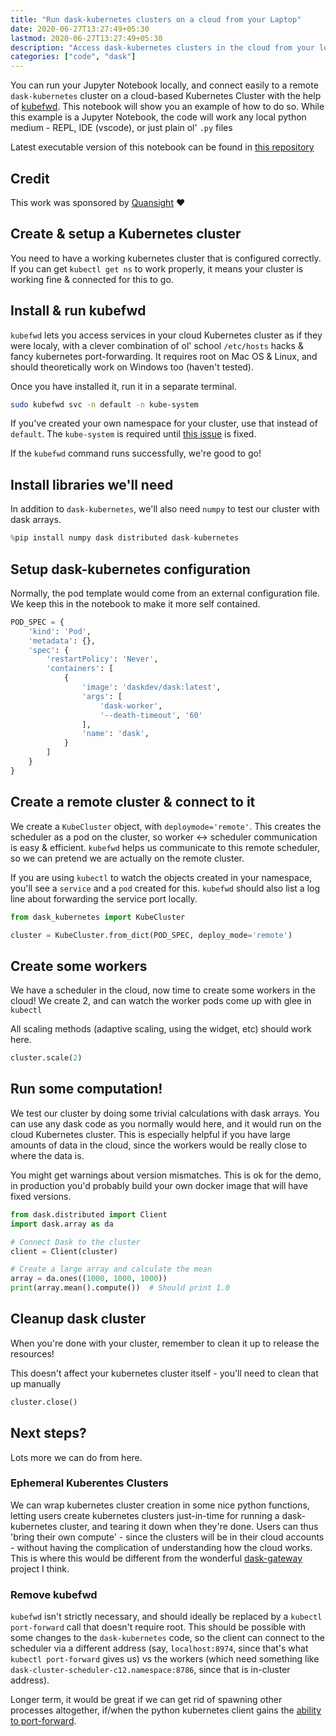 ```yaml
---
title: "Run dask-kubernetes clusters on a cloud from your Laptop"
date: 2020-06-27T13:27:49+05:30
lastmod: 2020-06-27T13:27:49+05:30
description: "Access dask-kubernetes clusters in the cloud from your local machine"
categories: ["code", "dask"]
---
```


You can run your Jupyter Notebook locally, and connect easily to a remote `dask-kubernetes` cluster
on a cloud-based Kubernetes Cluster with the help of [kubefwd](https://kubefwd.com/). This notebook
will show you an example of how to do so. While this example is a Jupyter Notebook, the code will work
any local python medium - REPL, IDE (vscode), or just plain ol' `.py` files

Latest executable version of this notebook can be found in [this repository](https://github.com/yuvipanda/cloud-local-dask-kubernetes)

## Credit

This work was sponsored by [Quansight](https://www.quansight.com/) ❤️

## Create & setup a Kubernetes cluster

You need to have a working kubernetes cluster that is configured correctly. If you can get
`kubectl get ns` to work properly, it means your cluster is working fine & connected for
this to go.

## Install & run kubefwd

`kubefwd` lets you access services in your cloud Kubernetes cluster as if they were
localy, with a clever combination of ol' school `/etc/hosts` hacks & fancy kubernetes
port-forwarding. It requires root on Mac OS & Linux, and should theoretically work on
Windows too (haven't tested).

Once you have installed it, run it in a separate terminal.

```bash
sudo kubefwd svc -n default -n kube-system
```

If you've created your own namespace for your cluster, use that instead of `default`.
The `kube-system` is required until [this issue](https://github.com/txn2/kubefwd/issues/132)
is fixed.

If the `kubefwd` command runs successfully, we're good to go!

## Install libraries we'll need

In addition to `dask-kubernetes`, we'll also need `numpy` to test our cluster with dask arrays.


```python
%pip install numpy dask distributed dask-kubernetes
```

## Setup dask-kubernetes configuration

Normally, the pod template would come from an external configuration file.
We keep this in the notebook to make it more self contained.


```python
POD_SPEC = {
    'kind': 'Pod',
    'metadata': {},
    'spec': {
        'restartPolicy': 'Never',
        'containers': [
            {
                'image': 'daskdev/dask:latest',
                'args': [
                    'dask-worker',
                    '--death-timeout', '60'
                ],
                'name': 'dask',
            }
        ]
    }
}
```

## Create a remote cluster & connect to it

We create a `KubeCluster` object, with `deploymode='remote'`. This creates
the scheduler as a pod on the cluster, so worker <-> scheduler communication
is easy & efficient. `kubefwd` helps us communicate to this remote scheduler,
so we can pretend we are actually on the remote cluster.

If you are using `kubectl` to watch the objects created in your namespace,
you'll see a `service` and a `pod` created for this. `kubefwd` should
also list a log line about forwarding the service port locally.


```python
from dask_kubernetes import KubeCluster

cluster = KubeCluster.from_dict(POD_SPEC, deploy_mode='remote')
```

## Create some workers

We have a scheduler in the cloud, now time to create some workers in the
cloud! We create 2, and can watch the worker pods come up with glee in
`kubectl`

All scaling methods (adaptive scaling, using the widget, etc) should work
here.


```python
cluster.scale(2)
```

## Run some computation!

We test our cluster by doing some trivial calculations with dask arrays.
You can use any dask code as you normally would here, and it would
run on the cloud Kubernetes cluster. This is especially helpful if you
have large amounts of data in the cloud, since the workers would be
really close to where the data is.

You might get warnings about version mismatches. This is ok for the demo,
in production you'd probably build your own docker image that will
have fixed versions.


```python
from dask.distributed import Client
import dask.array as da

# Connect Dask to the cluster
client = Client(cluster)

# Create a large array and calculate the mean
array = da.ones((1000, 1000, 1000))
print(array.mean().compute())  # Should print 1.0
```

## Cleanup dask cluster

When you're done with your cluster, remember to clean it up to release
the resources!

This doesn't affect your kubernetes cluster itself - you'll need to
clean that up manually


```python
cluster.close()
```

## Next steps?

Lots more we can do from here.

### Ephemeral Kuberentes Clusters

We can wrap kubernetes cluster creation in some nice python functions, letting users create kubernetes clusters just-in-time for running a dask-kubernetes cluster, and tearing it down when they're done. Users can thus 'bring their own compute' - since the clusters will be in their cloud accounts - without having the complication of understanding how the cloud works. This is where this would be different from the wonderful [dask-gateway](https://gateway.dask.org) project I think.

### Remove kubefwd

`kubefwd` isn't strictly necessary, and should ideally be replaced by a `kubectl port-forward` call that doesn't require root. This should be possible with some changes to the `dask-kubernetes` code, so the client can connect to the scheduler via a different address (say, `localhost:8974`, since that's what `kubectl port-forward` gives us) vs the workers (which need something like `dask-cluster-scheduler-c12.namespace:8786`, since that is in-cluster address).

Longer term, it would be great if we can get rid of spawning other processes altogether, if/when the python kubernetes client gains the [ability to port-forward](https://github.com/kubernetes-client/python/issues/166).